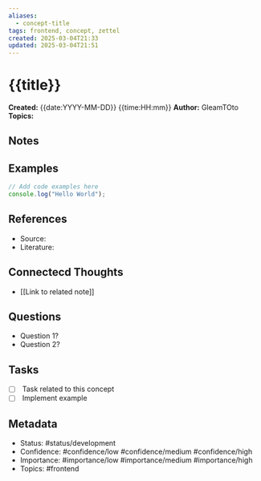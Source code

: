```yaml
---
aliases:
  - concept-title
tags: frontend, concept, zettel
created: 2025-03-04T21:33
updated: 2025-03-04T21:51
---
```


# {{title}}

**Created:** {{date:YYYY-MM-DD}} {{time:HH:mm}}
**Author:** GleamTOto
**Topics:** <!-- Add relevant topics -->

## Notes
<!-- Main concept explanation -->
## Examples
```javascript
// Add code examples here
console.log("Hello World");
```

## References
<!-- List references and sources -->

- Source: <!-- Add sources here -->
- Literature: <!-- Add books, articles, etc. -->

## Connectecd Thoughts
<!-- Add links to related notes -->

- [[Link to related note]]

## Questions

<!-- List questions about this concept -->

- Question 1?
- Question 2?

## Tasks

<!-- Add relevant tasks -->

- [ ]  Task related to this concept
- [ ]  Implement example

## Metadata

- Status: #status/development
- Confidence: #confidence/low #confidence/medium #confidence/high
- Importance: #importance/low #importance/medium #importance/high
- Topics: #frontend